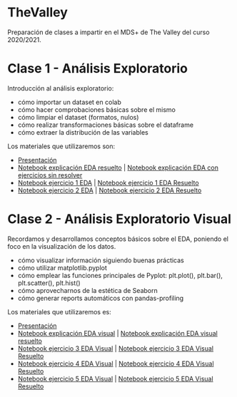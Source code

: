 # TheValley
Preparación de clases a impartir en  el MDS+ de The Valley del curso 2020/2021.

# Clase 1 - Análisis Exploratorio
Introducción al análisis exploratorio: 
- cómo importar un dataset en colab
- cómo hacer comprobaciones básicas sobre el mismo
- cómo limpiar el dataset (formatos, nulos)
- cómo realizar transformaciones básicas sobre el dataframe
- cómo extraer la distribución de las variables

Los materiales que utilizaremos son:
- [Presentación](https://docs.google.com/presentation/d/1IT6OVy9YS_sbgHF2oU9D0L--fZiyUfij7NxVhu3cAdg/edit?usp=sharing)
- [Notebook explicación EDA resuelto](https://colab.research.google.com/github/JotaBlanco/TheValley/blob/main/Notebooks/01-proceso-analisis-exploratorio/01___Proceso_analisis_exploratorio.ipynb)   |   [Notebook explicación EDA con ejercicios sin resolver](https://colab.research.google.com/github/JotaBlanco/TheValley/blob/main/Notebooks/01-proceso-analisis-exploratorio/01___Proceso_analisis_exploratorio__sin_resolver_ejercicios.ipynb#scrollTo=cnHRaho3rsXS)
- [Notebook ejercicio 1 EDA](https://colab.research.google.com/github/JotaBlanco/TheValley/blob/main/Notebooks/01-proceso-analisis-exploratorio/EJERCICIO_1__proceso_analisis_exploratorio_sin_resolver.ipynb#scrollTo=exi-HUGCoCae)   |   [Notebook ejercicio 1 EDA Resuelto](https://colab.research.google.com/github/JotaBlanco/TheValley/blob/main/Notebooks/01-proceso-analisis-exploratorio/EJERCICIO_1__proceso_analisis_exploratorio.ipynb)
- [Notebook ejercicio 2 EDA](https://colab.research.google.com/github/JotaBlanco/TheValley/blob/main/Notebooks/01-proceso-analisis-exploratorio/EJERCICIO_2__proceso_analisis_exploratorio_sin_resolver.ipynb)   |   [Notebook ejercicio 2 EDA Resuelto](https://colab.research.google.com/github/JotaBlanco/TheValley/blob/main/Notebooks/01-proceso-analisis-exploratorio/EJERCICIO_2__proceso_analisis_exploratorio.ipynb)



# Clase 2 - Análisis Exploratorio Visual
Recordamos y desarrollamos conceptos básicos sobre el EDA, poniendo el foco en la visualización de los datos.  
- cómo visualizar información siguiendo buenas prácticas
- cómo utilizar matplotlib.pyplot
- cómo emplear las funciones principales de Pyplot: plt.plot(), plt.bar(), plt.scatter(), plt.hist()
- cómo aprovecharnos de la estética de Seaborn
- cómo generar reports automáticos con pandas-profiling

Los materiales que utilizaremos es:
- [Presentación](https://docs.google.com/presentation/d/1IT6OVy9YS_sbgHF2oU9D0L--fZiyUfij7NxVhu3cAdg/edit#slide=id.g442eb61d9d_0_23)
- [Notebook explicación EDA visual](https://colab.research.google.com/github/JotaBlanco/TheValley/blob/main/Notebooks/02-analisis-exploratorio-visual/02___Analisis_exploratorio_visual.ipynb) | [Notebook explicación EDA visual resuelto](https://colab.research.google.com/github/JotaBlanco/TheValley/blob/main/Notebooks/02-analisis-exploratorio-visual/02___Analisis_exploratorio_visual_ejercicios_sin_resolver.ipynb#scrollTo=pMrrVk4TM7X2)
- [Notebook ejercicio 3 EDA Visual](https://colab.research.google.com/github/JotaBlanco/TheValley/blob/main/Notebooks/02-analisis-exploratorio-visual/EJERCICIO_3___EDA_Visual_Covid_sin_resolver.ipynb) | [Notebook ejercicio 3 EDA Visual Resuelto](https://colab.research.google.com/github/JotaBlanco/TheValley/blob/main/Notebooks/02-analisis-exploratorio-visual/EJERCICIO_3___EDA_Visual_Covid.ipynb)
- [Notebook ejercicio 4 EDA Visual](https://colab.research.google.com/github/JotaBlanco/TheValley/blob/main/Notebooks/02-analisis-exploratorio-visual/EJERCICIO_4___EDA_Visual_Barsa_Madrid_sin_resolver.ipynb) | [Notebook ejercicio 4 EDA Visual Resuelto](https://colab.research.google.com/github/JotaBlanco/TheValley/blob/main/Notebooks/02-analisis-exploratorio-visual/EJERCICIO_4___EDA_Visual_Barsa_Madrid.ipynb)
- [Notebook ejercicio 5 EDA Visual](https://colab.research.google.com/github/JotaBlanco/TheValley/blob/main/Notebooks/02-analisis-exploratorio-visual/EJERCICIO_5___EDA_Visual_Funcion_Scatter_sin_resolver.ipynb) | [Notebook ejercicio 5 EDA Visual Resuelto](https://colab.research.google.com/github/JotaBlanco/TheValley/blob/main/Notebooks/02-analisis-exploratorio-visual/EJERCICIO_5___EDA_Visual_Funcion_Scatter.ipynb)
